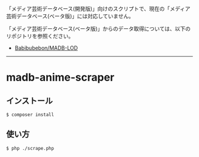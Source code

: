「メディア芸術データベース(開発版)」向けのスクリプトで、現在の「メディア芸術データベース(ベータ版)」には対応していません。

「メディア芸術データベース(ベータ版)」からのデータ取得については、以下のリポジトリを参照ください。
- [Babibubebon/MADB-LOD](https://github.com/Babibubebon/MADB-LOD)

-----

# madb-anime-scraper

## インストール
```
$ composer install
```

## 使い方
```
$ php ./scrape.php
```
